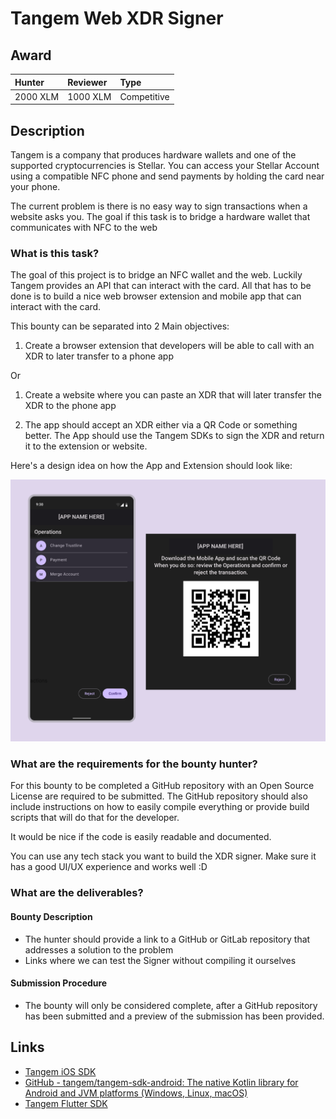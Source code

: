 # Tangem Web XDR Signer
## Award
| Hunter | Reviewer | Type
| :- | :- | :-
| 2000 XLM | 1000 XLM | Competitive | 

## Description
Tangem is a company that produces hardware wallets and one of the supported cryptocurrencies is Stellar. You can access your Stellar Account using a compatible NFC phone and send payments by holding the card near your phone. 

The current problem is there is no easy way to sign transactions when a website asks you. The goal if this task is to bridge a hardware wallet that communicates with NFC to the web

### What is this task?
The goal of this project is to bridge an NFC wallet and the web. Luckily Tangem provides an API that can interact with the card. All that has to be done is to build a nice web browser extension and mobile app that can interact with the card.

This bounty can be separated into 2 Main objectives:

1) Create a browser extension that developers will be able to call with an XDR to later transfer to a phone app

Or

1) Create a website where you can paste an XDR that will later transfer the XDR to the phone app

2) The app should accept an XDR either via a QR Code or something better. The App should use the Tangem SDKs to sign the XDR and return it to the extension or website.

Here's a design idea on how the App and Extension should look like: 

![Design Preview](../../assets/tangem-design-preview-.png)

### What are the requirements for the bounty hunter?
For this bounty to be completed a GitHub repository with an Open Source License are required to be submitted. The GitHub repository should also include instructions on how to easily compile everything or provide build scripts that will do that for the developer.

It would be nice if the code is easily readable and documented.

You can use any tech stack you want to build the XDR signer. Make sure it has a good UI/UX experience and works well :D

### What are the deliverables?

#### Bounty Description
- The hunter should provide a link to a GitHub or GitLab repository that addresses a solution to the problem
- Links where we can test the Signer without compiling it ourselves

#### Submission Procedure
- The bounty will only be considered complete, after a GitHub repository has been submitted and a preview of the submission has been provided.

## Links
- [Tangem iOS SDK](https://github.com/tangem/tangem-sdk-ios)
- [GitHub - tangem/tangem-sdk-android: The native Kotlin library for Android and JVM platforms (Windows, Linux, macOS)](https://github.com/tangem/tangem-sdk-android)
- [Tangem Flutter SDK](https://github.com/tangem/tangem-sdk-flutter)


